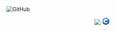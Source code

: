  ![GitHub](https://img.shields.io/github/license/LeandrodSouza/C_PlusPlus)

 <p align="center"><img src="http://img.shields.io/static/v1?label=STATUS&message=Learning%20Ever&color=GREEN&style=for-the-badge"/>
 <img src="ISO_C++_Logo.svg" width="4%"/></p>

 